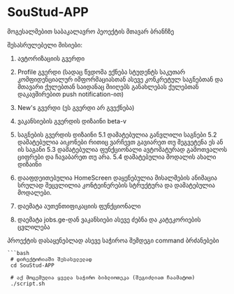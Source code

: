 # SouStud-APP

მოგესალმებით საბაკალავრო პეოექტის მთავარ ბრანჩზე

შესასრულებელი მისიები:
  1. ავტორიზაციის გვერდი
  2. Profile გვერდი (სადაც წვდომა ექნება სტუდენტს საკუთარ კომფიდენციალურ იმფორმაციასთან ასევე
      კონკრეტულ საგნებთან და მთავარი ქულებთან საიდანაც მიიღებს განახლებას ქულებთან დაკავშირებით push notification-ით)
  3. New's გვერდი (ეს გვერდი არ გვექნება)
  4. ვაკანსიების გვერდის დიზაინი beta-v
  5. საგნების გვერდის დიზაინი
     5.1 დამატებულია განვლილი საგნები
     5.2 დამატებულია აიკონები რითიც ვარჩევთ გავიარეთ თუ შეგვეტენა ეს ან ის საგანი
     5.3 დამატებულია ფუნქციონალი ავტომატურად გამოთვალოს ციფრები და ჩავაბარეთ თუ არა.
     5.4 დამატებულია მოდალის ახალი დიზაინი
  6. დააფდეითებულია HomeScreen დაყენებულია მისალმების ანიმაცია სრულად შეცვლილია კონტეინერების სტრუქტურა და დამატებულია მოდალები.

  7. დაემატა აუთენთიფიკაციის ფუნქციონალი

  8. დაემატა jobs.ge-დან ვაკანსიები ასევე ძებნა და კატეკორიების ცვლილება
  
  პროექტის დასაყენებლად ასევე საჭიროა შემდეგი command ბრძანებები
     
    ```bash
     # დირექტორიაში შესასვლელად
     cd SouStud-APP
     
     # აქ მოცემულია ყველა საჭირო ბიბლიოთეკა (შეგიძლიათ ჩაამატოთ)
     ./script.sh 
